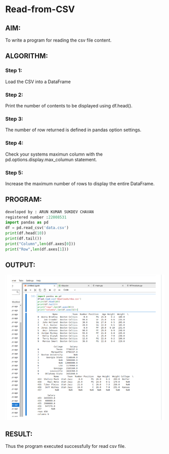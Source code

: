 # Read-from-CSV

## AIM:
To write a program for reading the csv file content.

## ALGORITHM:
### Step 1:
 Load the CSV into a DataFrame

### Step 2: 
Print the number of contents to be displayed using df.head().

### Step 3:
The number of row returned is defined in pandas option settings.

### Step 4: 
Check your systems maximun column with the pd.options.display.max_columun statement.

### Step 5: 
Increase the maximum number of rows to display the entire DataFrame.

## PROGRAM:
```python
developed by : ARUN KUMAR SUKDEV CHAVAN
registered number :22008531
import pandas as pd
df = pd.read_csv('data.csv')
print(df.head(10))
print(df.tail())
print("Column",len(df.axes[0]))
print("Row",len(df.axes[1]))
```

## OUTPUT:
![output](/output.png)

## RESULT:
Thus the program executed successfully for read csv file.